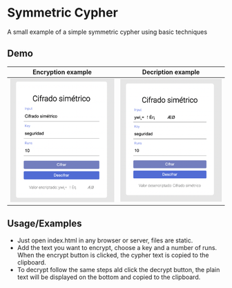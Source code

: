 
# Symmetric Cypher

A small example of a simple symmetric cypher using basic techniques



## Demo
  Encryption example             |  Decription example
  :-------------------------:|:-------------------------:
  ![Encryption example](/evidence/Encrypt.png)  |  ![Decription example](/evidence/Decrypt.png)
## Usage/Examples

- Just open index.html in any browser or server, files are static.
- Add the text you want to encrypt, choose a key and a number of runs. When the encrypt button is clicked, the cypher text is copied to the clipboard.
- To decrypt follow the same steps ald click the decrypt button, the plain text will be displayed on the bottom and copied to the clipboard.

  
